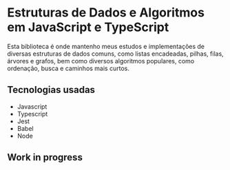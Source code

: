 # Estruturas de Dados e Algoritmos em JavaScript e TypeScript

Esta biblioteca é onde mantenho meus estudos e implementações de diversas estruturas de dados comuns, como listas encadeadas, pilhas, filas, árvores e grafos, bem como diversos algoritmos populares, como ordenação, busca e caminhos mais curtos.

## Tecnologias usadas
- Javascript
- Typescript
- Jest
- Babel
- Node

## Work in progress

